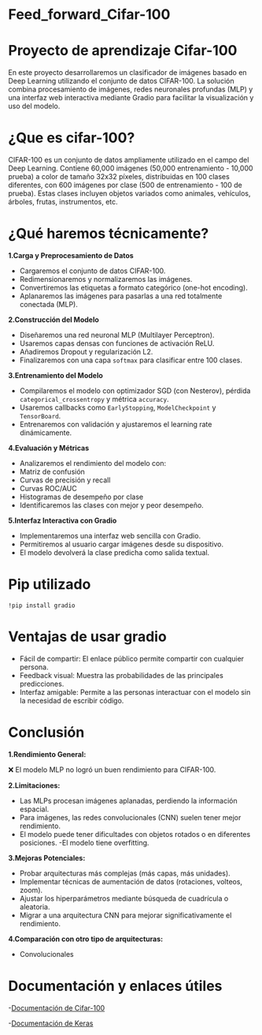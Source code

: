# Feed_forward_Cifar-100

# Proyecto de aprendizaje Cifar-100

En este proyecto desarrollaremos un clasificador de imágenes basado en Deep Learning utilizando el conjunto de datos CIFAR-100. La solución combina procesamiento de imágenes, redes neuronales profundas (MLP) y una interfaz web interactiva mediante Gradio para facilitar la visualización y uso del modelo.

# ¿Que es cifar-100?

CIFAR-100 es un conjunto de datos ampliamente utilizado en el campo del Deep Learning. Contiene 60,000 imágenes (50,000 entrenamiento - 10,000 prueba) a color de tamaño 32x32 píxeles, distribuidas en 100 clases diferentes, con 600 imágenes por clase (500 de entrenamiento - 100 de prueba). Estas clases incluyen objetos variados como animales, vehículos, árboles, frutas, instrumentos, etc.

# ¿Qué haremos técnicamente?

**1.Carga y Preprocesamiento de Datos**  
   - Cargaremos el conjunto de datos CIFAR-100.
   - Redimensionaremos y normalizaremos las imágenes.
   - Convertiremos las etiquetas a formato categórico (one-hot encoding).
   - Aplanaremos las imágenes para pasarlas a una red totalmente conectada (MLP).

**2.Construcción del Modelo**  
   - Diseñaremos una red neuronal MLP (Multilayer Perceptron).
   - Usaremos capas densas con funciones de activación ReLU.
   - Añadiremos Dropout y regularización L2.
   - Finalizaremos con una capa `softmax` para clasificar entre 100 clases.

**3.Entrenamiento del Modelo**  
   - Compilaremos el modelo con optimizador SGD (con Nesterov), pérdida `categorical_crossentropy` y métrica `accuracy`.
   - Usaremos callbacks como `EarlyStopping`, `ModelCheckpoint` y `TensorBoard`.
   - Entrenaremos con validación y ajustaremos el learning rate dinámicamente.

**4.Evaluación y Métricas**  
   - Analizaremos el rendimiento del modelo con:
   - Matriz de confusión
   - Curvas de precisión y recall
   - Curvas ROC/AUC
   - Histogramas de desempeño por clase
   - Identificaremos las clases con mejor y peor desempeño.

**5.Interfaz Interactiva con Gradio**  
   - Implementaremos una interfaz web sencilla con Gradio.
   - Permitiremos al usuario cargar imágenes desde su dispositivo.
   - El modelo devolverá la clase predicha como salida textual.

# Pip utilizado
```
!pip install gradio
```
# Ventajas de usar gradio

- Fácil de compartir: El enlace público permite compartir con cualquier persona.
- Feedback visual: Muestra las probabilidades de las principales predicciones.
- Interfaz amigable: Permite a las personas interactuar con el modelo sin la necesidad de escribir código.

# Conclusión

**1.Rendimiento General:**

   ❌ El modelo MLP no logró un buen rendimiento para CIFAR-100.

**2.Limitaciones:**
   - Las MLPs procesan imágenes aplanadas, perdiendo la información espacial.
   - Para imágenes, las redes convolucionales (CNN) suelen tener mejor rendimiento.
   - El modelo puede tener dificultades con objetos rotados o en diferentes posiciones.
   -El modelo tiene overfitting.

**3.Mejoras Potenciales:**
   - Probar arquitecturas más complejas (más capas, más unidades).
   - Implementar técnicas de aumentación de datos (rotaciones, volteos, zoom).
   - Ajustar los hiperparámetros mediante búsqueda de cuadrícula o aleatoria.
   - Migrar a una arquitectura CNN para mejorar significativamente el rendimiento.

**4.Comparación con otro tipo de arquitecturas:**
   - Convolucionales

# Documentación y enlaces útiles
-[Documentación de Cifar-100](https://paperswithcode.com/dataset/cifar-100)
  
-[Documentación de Keras](https://keras.io/api/optimizers/)
